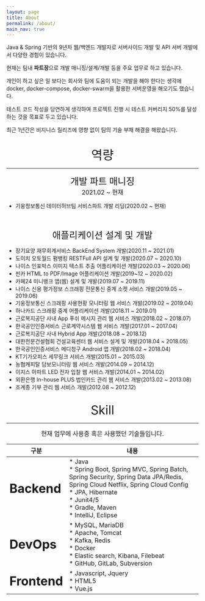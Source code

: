 ```yaml
---
layout: page
title: About
permalink: /about/
main_nav: true
---
```


Java & Spring 기반의 9년차 웹/백엔드 개발자로 서버사이드 개발 및 API 서버 개발에서
다양한 경험이 있습니다.

현재는 팀내 <b>파트장</b>으로 개발 매니징/설계/개발 등을 주요 업무로 하고 있습니다.

개인이 하고 싶은 일 보다는 회사와 팀에 도움이 되는 개발을 해야 한다는 생각에 
docker, docker-compose, docker-swarm을 활용한 서버운영을 해오기도 했습니다. 

테스트 코드 작성을 당연하게 생각하여 프로젝트 진행 시 테스트 커버리지 50%를 달성하는 것을 목표로 두고 있습니다.

최근 1년간은 비지니스 릴리즈에 영향 없이 팀의 기술 부채 해결을 해왔습니다.

<br/>

<center><font size="6">역량</font></center>
<hr/>

<center><font size="5">개발 파트 매니징</font></center>
<center><font size="3">2021.02 ~ 현재</font></center>

+ 기웅정보통신 데이터허브팀 서비스파트 개발 리딩(2020.02 ~ 현재)

<br/>
<br/>

<center><font size="5">애플리케이션 설계 및 개발</font></center>

+ 장기요양 재무회계서비스 BackEnd System 개발(2020.11 ~ 2021.01)
+ 도이치 오토월드 펌뱅킹 RESTFull API 설계 및 개발(2020.07 ~ 2020.10)
+ 나이스 인포박스 이미지 텍스트 추출 어플리케이션 개발(2020.03 ~ 2020.06)
+ 핀카 HTML to PDF/Image 어플리케이션 개발(2019~12 ~ 2020.02)
+ 카페24 미니뱅크 앱(웹) 설계 및 개발(2019.07 ~ 2019.11)
+ 나이스 신용 평가정보 스크래핑 전문통신 중계 소켓 서비스 개발(2019.05 ~ 2019.06)
+ 기웅정보통신 스크래핑 사용현황 모니터링 웹 서비스 개발(2019.02 ~ 2019.04)
+ 하나카드 스크래핑 중계 어플리케이션 개발(2018.11 ~ 2019.01)
+ 근로복지공단 사내 App 푸쉬 메시지 관리 웹 서비스 개발(2018.02 ~ 2018.07)
+ 한국공인인증서비스 근로계약시스템 웹 서비스 개발(2017.01 ~ 2017.04)
+ 근로복지공단 사내 Hybrid App 개발(2018.08 ~ 2018.12)
+ 대한전문건설협회 건설교육센터 웹 서비스 설계 및 개발(2018.04 ~ 2018.05)
+ 한국공인인증서비스 메디청구 Android 앱 개발(2018.02 ~ 2018.04)
+ KT기가오피스 세무링크 서비스 개발(2015.01 ~ 2015.03)
+ 농협캐피탈 담보모니터링 웹 서비스 개발(2014.09 ~ 2014.12)
+ 이지스 아파트 LED 전자 입찰 웹 서비스 개발(2014.01 ~ 2014.02)
+ 외환은행 In-house PLUS 법인카드 관리 웹 서비스 개발(2013.02 ~ 2013.08)
+ 조계종 기부 관리 웹 서비스 개발(2012.08 ~ 2012.12)

<br/>

<center><font size="6">Skill</font></center>
<hr/>

<center><font size="3">현재 업무에 사용중 혹은 사용했던 기술들입니다.</font></center>

|구분|내용|
|---|---|
|<font size="6">**Backend**</font>| * Java<br/>* Spring Boot, Spring MVC, Spring Batch, Spring Security, Spring Data JPA/Redis, Spring Cloud Netflix, Spring Cloud Config<br/>* JPA, Hibernate<br/>* Junit4/5<br/>* Gradle, Maven<br/>* IntelliJ, Eclipse  |
|<font size="6">**DevOps**</font>| * MySQL, MariaDB<br/>* Apache, Tomcat<br/>* Kafka, Redis<br/>* Docker<br/>* Elastic search, Kibana, Filebeat<br/>* GitHub, GitLab, Subversion |
|<font size="6">**Frontend**</font>| * Javascript, Jquery<br/> * HTML5<br/>* Vue.js |

